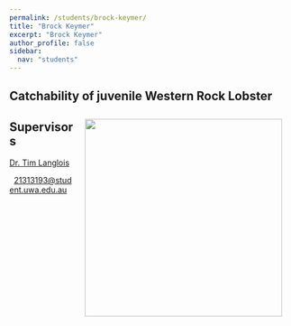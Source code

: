 ```yaml
---
permalink: /students/brock-keymer/
title: "Brock Keymer"
excerpt: "Brock Keymer"
author_profile: false
sidebar:
  nav: "students"
---
```

## Catchability of juvenile Western Rock Lobster
<img class="philprofile" src='/images/Brock_WS.jpg' align='right' width="350" hspace="20" vspace="10">

## Supervisors
[Dr. Tim Langlois](https://uwamegfisheries.github.io/researchers/tim-langlois/ "Tim Langlois")

<p class="phoneemail"><i class="far fa-envelope-open"></i>&nbsp;&nbsp;<a href="mailto:21313193@student.uwa.edu.au">21313193@student.uwa.edu.au</a><br>
